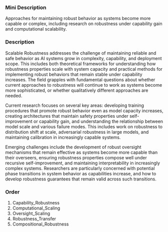 ### Mini Description

Approaches for maintaining robust behavior as systems become more capable or complex, including research on robustness under capability gain and computational scalability.

### Description

Scalable Robustness addresses the challenge of maintaining reliable and safe behavior as AI systems grow in complexity, capability, and deployment scope. This includes both theoretical frameworks for understanding how robustness properties scale with system capacity and practical methods for implementing robust behaviors that remain stable under capability increases. The field grapples with fundamental questions about whether current approaches to robustness will continue to work as systems become more sophisticated, or whether qualitatively different approaches are needed.

Current research focuses on several key areas: developing training procedures that promote robust behavior even as model capacity increases, creating architectures that maintain safety properties under self-improvement or capability gain, and understanding the relationship between model scale and various failure modes. This includes work on robustness to distribution shift at scale, adversarial robustness in large models, and maintaining calibration in increasingly capable systems.

Emerging challenges include the development of robust oversight mechanisms that remain effective as systems become more capable than their overseers, ensuring robustness properties compose well under recursive self-improvement, and maintaining interpretability in increasingly complex systems. Researchers are particularly concerned with potential phase transitions in system behavior as capabilities increase, and how to develop robustness guarantees that remain valid across such transitions.

### Order

1. Capability_Robustness
2. Computational_Scaling
3. Oversight_Scaling
4. Robustness_Transfer
5. Compositional_Robustness
